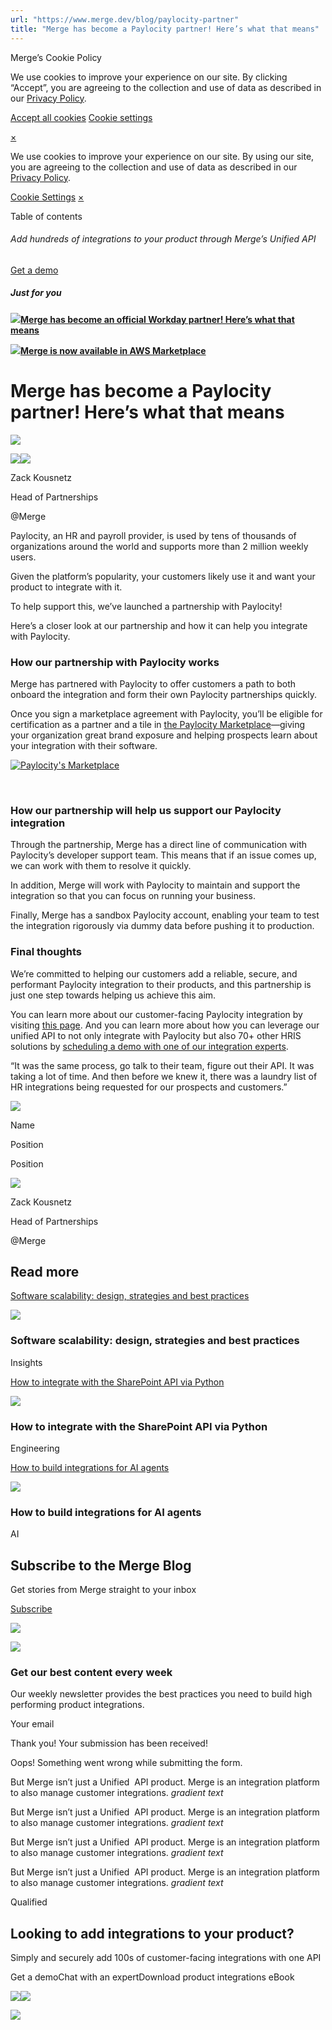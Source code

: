 ```yaml
---
url: "https://www.merge.dev/blog/paylocity-partner"
title: "Merge has become a Paylocity partner! Here’s what that means"
---
```


Merge’s Cookie Policy

We use cookies to improve your experience on our site. By clicking “Accept”, you are agreeing to the collection and use of data as described in our [Privacy Policy](https://www.merge.dev/legal/privacy-policy).

[Accept all cookies](https://www.merge.dev/blog/paylocity-partner#) [Cookie settings](https://www.merge.dev/cookie-settings)

[×](https://www.merge.dev/blog/paylocity-partner#)

We use cookies to improve your experience on our site. By using our site, you are agreeing to the collection and use of data as described in our [Privacy Policy](https://www.merge.dev/legal/privacy-policy).

[Cookie Settings](https://www.merge.dev/archive/cookie-settings) [×](https://www.merge.dev/blog/paylocity-partner#)

Table of contents

###### Add hundreds of integrations to your product through Merge’s Unified API

[Get a demo](https://www.merge.dev/get-in-touch?utm_btn=dr-page-blog%2Fpaylocity-partner)

##### Just for you

[![](https://cdn.prod.website-files.com/62796ab9647626cbab663f42/67cdd376071b615c9f2dcbcb_Blog%20Header%20Brand%20Refresh.png)**Merge has become an official Workday partner! Here’s what that means**](https://www.merge.dev/blog/workday-partnership)

[![](https://cdn.prod.website-files.com/62796ab9647626cbab663f42/6733d7ad02f9564cfaae2188_API_key_Linear.webp)**Merge is now available in AWS Marketplace**](https://www.merge.dev/blog/merge-available-aws-marketplace)

# Merge has become a Paylocity partner! Here’s what that means

![](https://cdn.prod.website-files.com/62796ab9647626cbab663f42/671fbec69c6dba5cde65c393_Partner_Image_Template_LinkedIn_1200_x_627_%25281%2529.webp)

![](https://cdn.prod.website-files.com/62796ab9647626cbab663f42/68152bbbda148c54c0a41c11_Zack%20headshot%20(1).png)![](https://cdn.prod.website-files.com/62796ab9647626cbab663f42/64dd5385ca3e2516664e3492_62eff8dedd39ff2e310371f3_Zack.webp)

Zack Kousnetz

Head of Partnerships

@Merge

Paylocity, an HR and payroll provider, is used by tens of thousands of organizations around the world and supports more than 2 million weekly users.

Given the platform’s popularity, your customers likely use it and want your product to integrate with it.

To help support this, we’ve launched a partnership with Paylocity!

Here’s a closer look at our partnership and how it can help you integrate with Paylocity.

### **How our partnership with Paylocity works**

Merge has partnered with Paylocity to offer customers a path to both onboard the integration and form their own Paylocity partnerships quickly.

Once you sign a marketplace agreement with Paylocity, you’ll be eligible for certification as a partner and a tile in [the Paylocity Marketplace](https://www.paylocity.com/our-products/integrations/marketplace/?)—giving your organization great brand exposure and helping prospects learn about your integration with their software.

[![Paylocity's Marketplace](https://cdn.prod.website-files.com/62796ab9647626cbab663f42/671ab008ece043dc6b0077a9_AD_4nXdpmehVcjU4HxKuE5luRXaZDqCKK0mybIohFzzZifIaPnGRrUDR0fnCqt0oGGUVV4mbtWVd-vQVAw5qj2csM-zlJNzKIYNe45zdAqlLg20-6OT_fY4NCslE8NIb8cqH4b0oAXPCZKT6b5_QGm9x8n6obUv9.webp)](https://cdn.prod.website-files.com/62796ab9647626cbab663f42/671ab008ece043dc6b0077a9_AD_4nXdpmehVcjU4HxKuE5luRXaZDqCKK0mybIohFzzZifIaPnGRrUDR0fnCqt0oGGUVV4mbtWVd-vQVAw5qj2csM-zlJNzKIYNe45zdAqlLg20-6OT_fY4NCslE8NIb8cqH4b0oAXPCZKT6b5_QGm9x8n6obUv9.webp)

‍

### **How our partnership will help us support our Paylocity integration**

Through the partnership, Merge has a direct line of communication with Paylocity’s developer support team. This means that if an issue comes up, we can work with them to resolve it quickly.

In addition, Merge will work with Paylocity to maintain and support the integration so that you can focus on running your business.

Finally, Merge has a sandbox Paylocity account, enabling your team to test the integration rigorously via dummy data before pushing it to production.

### **Final thoughts**

We’re committed to helping our customers add a reliable, secure, and performant Paylocity integration to their products, and this partnership is just one step towards helping us achieve this aim.

You can learn more about our customer-facing Paylocity integration by visiting [this page](https://www.merge.dev/integrations/paylocity). And you can learn more about how you can leverage our unified API to not only integrate with Paylocity but also 70+ other HRIS solutions by [scheduling a demo with one of our integration experts](https://www.merge.dev/get-in-touch?utm_btn=dr-page-blog%2Fworkday-partnership).

“It was the same process, go talk to their team, figure out their API. It was taking a lot of time. And then before we knew it, there was a laundry list of HR integrations being requested for our prospects and customers.”

![](https://cdn.prod.website-files.com/plugins/Basic/assets/placeholder.60f9b1840c.svg)

Name

Position

Position

![](https://cdn.prod.website-files.com/62796ab9647626cbab663f42/68152bbbda148c54c0a41c11_Zack%20headshot%20(1).png)

Zack Kousnetz

Head of Partnerships

@Merge

## Read more

[Software scalability: design, strategies and best practices](https://www.merge.dev/blog/software-scalability)

![](https://cdn.prod.website-files.com/62796ab9647626cbab663f42/67d8578f0b3a81cb7b7c635a_Blog%20Header%20Brand%20Refresh%20(2).png)

### Software scalability: design, strategies and best practices

Insights

[How to integrate with the SharePoint API via Python](https://www.merge.dev/blog/sharepoint-api-python)

![](https://cdn.prod.website-files.com/62796ab9647626cbab663f42/67f5b2d1e5322f98bcf08952_Blog%20Header%20Brand%20Refresh%20(1).jpg)

### How to integrate with the SharePoint API via Python

Engineering

[How to build integrations for AI agents](https://www.merge.dev/blog/ai-agent-integrations)

![](https://cdn.prod.website-files.com/62796ab9647626cbab663f42/67d9ca5e423a87d4859f5726_AI%20product%20strategy.png)

### How to build integrations for AI agents

AI

## Subscribe to the Merge Blog

Get stories from Merge straight to your inbox

[Subscribe](https://www.merge.dev/get-in-touch?utm_btn=dr-page-root)

![](https://cdn.prod.website-files.com/624b192df0b0151225c10026/67a0696c88fcb6b1a1d8ad6f_CTA%20Background%20Logo.svg)

![](https://cdn.prod.website-files.com/624b192df0b0151225c10026/67b45ba027fc65a2262dc95d_cta-bg.svg)

### Get our best content every week

Our weekly newsletter provides the best practices you need to build high performing product integrations.

Your email

Thank you! Your submission has been received!

Oops! Something went wrong while submitting the form.

But Merge isn’t just a Unified  API product. Merge is an integration platform to also manage customer integrations. _gradient text_

But Merge isn’t just a Unified  API product. Merge is an integration platform to also manage customer integrations. _gradient text_

But Merge isn’t just a Unified  API product. Merge is an integration platform to also manage customer integrations. _gradient text_

But Merge isn’t just a Unified  API product. Merge is an integration platform to also manage customer integrations. _gradient text_

Qualified

## Looking to add integrations to your product?

Simply and securely add 100s of customer-facing integrations with one API

Get a demoChat with an expertDownload product integrations eBook

![](https://t.co/1/i/adsct?bci=4&dv=America%2FAdak%26en-US%2Cen%26Google%20Inc.%26Linux%20x86_64%26255%261280%261024%264%2624%261280%261024%260%26na&eci=3&event=%7B%7D&event_id=847343ce-72b3-43c4-bcf1-061749283246&integration=gtm&p_id=Twitter&p_user_id=0&pl_id=e101ddb2-aab0-4d2b-a345-a2cc7aef47be&tw_document_href=https%3A%2F%2Fwww.merge.dev%2Fblog%2Fpaylocity-partner&tw_iframe_status=0&txn_id=o7z1d&type=javascript&version=2.3.33)![](https://analytics.twitter.com/1/i/adsct?bci=4&dv=America%2FAdak%26en-US%2Cen%26Google%20Inc.%26Linux%20x86_64%26255%261280%261024%264%2624%261280%261024%260%26na&eci=3&event=%7B%7D&event_id=847343ce-72b3-43c4-bcf1-061749283246&integration=gtm&p_id=Twitter&p_user_id=0&pl_id=e101ddb2-aab0-4d2b-a345-a2cc7aef47be&tw_document_href=https%3A%2F%2Fwww.merge.dev%2Fblog%2Fpaylocity-partner&tw_iframe_status=0&txn_id=o7z1d&type=javascript&version=2.3.33)

![](https://bat.bing.com/action/0?ti=343102454&tm=gtm002&Ver=2&mid=75a536d7-e8ad-4a72-8a0b-877f65d4954a&bo=2&sid=5ff606c03e8d11f09f12d9cdf6140c84&vid=5ff628203e8d11f08d6c4be46eca77a8&vids=1&msclkid=N&pi=918639831&lg=en-US&sw=1280&sh=1024&sc=24&tl=Merge%20has%20become%20a%20Paylocity%20partner!%20Here%E2%80%99s%20what%20that%20means&p=https%3A%2F%2Fwww.merge.dev%2Fblog%2Fpaylocity-partner&r=&lt=428&evt=pageLoad&sv=1&asc=G&cdb=AQAQ&rn=683676)